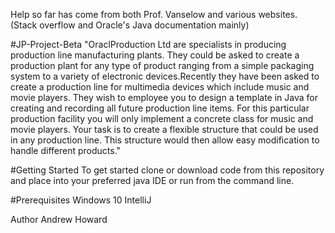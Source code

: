 Help so far has come from both Prof. Vanselow and various websites. (Stack overflow and Oracle's Java documentation mainly)

#JP-Project-Beta
"OraclProduction Ltd are specialists in producing production line manufacturing plants. They could be asked to create a production plant for any type of product ranging from a simple packaging system to a variety of electronic devices.Recently they have been asked to create a production line for multimedia devices which include music and movie players. They wish to employee you to design a template in Java for creating and recording all future production line items. For this particular production facility you will only implement a concrete class for music and movie players. Your task is to create a flexible structure that could be used in any production line.
This structure would then allow easy modification to handle different products."

#Getting Started
To get started clone or download code from this repository and place into your preferred java IDE or run from the command line.

#Prerequisites
Windows 10
IntelliJ

Author
Andrew Howard
